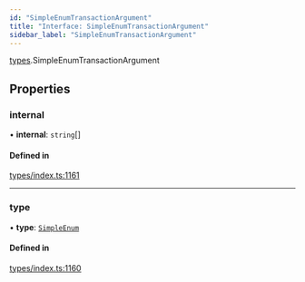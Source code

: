 ```yaml
---
id: "SimpleEnumTransactionArgument"
title: "Interface: SimpleEnumTransactionArgument"
sidebar_label: "SimpleEnumTransactionArgument"
---
```


[types](../../../modules/Types/Types.md).SimpleEnumTransactionArgument

## Properties

### internal

• **internal**: `string`[]

#### Defined in

[types/index.ts:1161](https://github.com/F-OBrien/polymesh-sdk/blob/012f1745/src/types/index.ts#L1161)

___

### type

• **type**: [`SimpleEnum`](../../../enums/Types/TransactionArgumentType/TransactionArgumentType.md#simpleenum)

#### Defined in

[types/index.ts:1160](https://github.com/F-OBrien/polymesh-sdk/blob/012f1745/src/types/index.ts#L1160)
